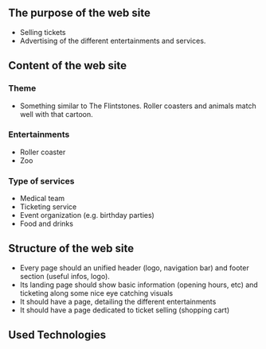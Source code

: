 ## The purpose of the web site

- Selling tickets 
- Advertising of the different entertainments and services.

## Content of the web site
### Theme
- Something similar to The Flintstones. Roller coasters and animals match well with that cartoon.

### Entertainments
- Roller coaster
- Zoo

### Type of services
- Medical team
- Ticketing service
- Event organization (e.g. birthday parties)
- Food and drinks

## Structure of the web site

- Every page should an unified header (logo, navigation bar) and footer section (useful infos, logo).
- Its landing page should show basic information (opening hours, etc) and ticketing along some nice eye catching visuals
- It should have a page, detailing the different entertainments
- It should have a page dedicated to ticket selling (shopping cart)

## Used Technologies
